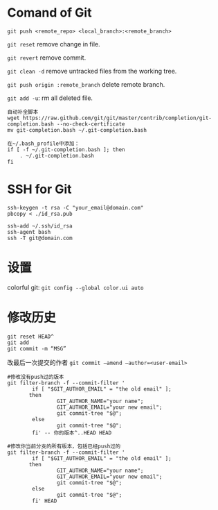 # Comand of Git


`git push <remote_repo> <local_branch>:<remote_branch>`

`git reset` remove change in file.

`git revert` remove commit.

`git clean -d` remove untracked files from the working tree.

`git push origin :remote_branch` delete remote branch.

`git add -u`: rm all deleted file.

```
自动补全脚本
wget https://raw.github.com/git/git/master/contrib/completion/git-completion.bash --no-check-certificate
mv git-completion.bash ~/.git-completion.bash

在~/.bash_profile中添加：
if [ -f ~/.git-completion.bash ]; then
    . ~/.git-completion.bash
fi
```

# SSH for Git

``` shell
ssh-keygen -t rsa -C "your_email@domain.com"
pbcopy < ./id_rsa.pub

ssh-add ~/.ssh/id_rsa
ssh-agent bash
ssh -T git@domain.com

```

# 设置

colorful git:  `git config --global color.ui auto`


# 修改历史

``` 修改最后一次提交
git reset HEAD^
git add
git commit -m “MSG”
```

改最后一次提交的作者
`git commit –amend –author=<user-email>`


```
#修改没有push过的版本
git filter-branch -f --commit-filter '
        if [ "$GIT_AUTHOR_EMAIL" = "the old email" ];
       then
                GIT_AUTHOR_NAME="your name";
                GIT_AUTHOR_EMAIL="your new email";
                git commit-tree "$@";
        else
                git commit-tree "$@";
        fi' -- 你的版本^..HEAD HEAD
```

```
#修改你当前分支的所有版本，包括已经push过的
git filter-branch -f --commit-filter '
        if [ "$GIT_AUTHOR_EMAIL" = "the old email" ];
       then
                GIT_AUTHOR_NAME="your name";
                GIT_AUTHOR_EMAIL="your new email";
                git commit-tree "$@";
        else
                git commit-tree "$@";
        fi' HEAD
```
